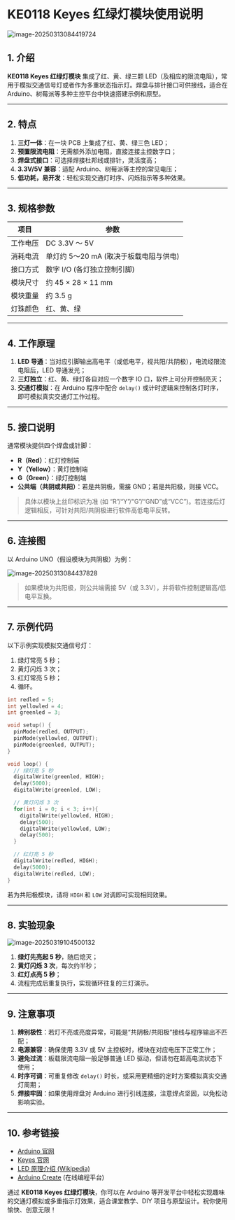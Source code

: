 # KE0118 Keyes 红绿灯模块使用说明

![image-20250313084419724](media/image-20250313084419724.png)

## 1. 介绍  
**KE0118 Keyes 红绿灯模块** 集成了红、黄、绿三颗 LED（及相应的限流电阻），常用于模拟交通信号灯或者作为多重状态指示灯。焊盘与排针接口可供接线，适合在 Arduino、树莓派等多种主控平台中快速搭建示例和原型。

---

## 2. 特点  
1. **三灯一体**：在一块 PCB 上集成了红、黄、绿三色 LED；  
2. **预置限流电阻**：无需额外添加电阻，直接连接主控数字口；  
3. **焊盘式接口**：可选择焊接杜邦线或排针，灵活度高；  
4. **3.3V/5V 兼容**：适配 Arduino、树莓派等主控的常见电压；  
5. **低功耗，易开发**：轻松实现交通灯时序、闪烁指示等多种效果。

---

## 3. 规格参数  
| 项目         | 参数                                |
|--------------|-------------------------------------|
| 工作电压      | DC 3.3V ～ 5V                        |
| 消耗电流      | 单灯约 5～20 mA (取决于板载电阻与供电)  |
| 接口方式      | 数字 I/O (各灯独立控制引脚)            |
| 模块尺寸      | 约 45 × 28 × 11 mm                   |
| 模块重量      | 约 3.5 g                             |
| 灯珠颜色      | 红、黄、绿                           |

---

## 4. 工作原理  
1. **LED 导通**：当对应引脚输出高电平（或低电平，视共阳/共阴极），电流经限流电阻后，LED 导通发光；  
2. **三灯独立**：红、黄、绿灯各自对应一个数字 IO 口，软件上可分开控制亮灭；  
3. **交通灯模拟**：在 Arduino 程序中配合 `delay()` 或计时逻辑来控制各灯时序，即可模拟真实交通灯工作过程。

---

## 5. 接口说明  
通常模块提供四个焊盘或针脚：  
- **R（Red）**：红灯控制端  
- **Y（Yellow）**：黄灯控制端  
- **G（Green）**：绿灯控制端  
- **公共端（共阴或共阳）**：若是共阴极，需接 GND；若是共阳极，则接 VCC。

> 具体以模块上丝印标识为准 (如 “R”/“Y”/“G”/“GND”或“VCC”)。若连接后灯逻辑相反，可针对共阳/共阴极进行软件高低电平反转。

---

## 6. 连接图  
以 Arduino UNO（假设模块为共阴极）为例：  

![image-20250313084437828](media/image-20250313084437828.png)

> 如果模块为共阳极，则公共端需接 5V（或 3.3V），并将软件控制逻辑高/低电平互换。

---

## 7. 示例代码  
以下示例实现模拟交通信号灯：  
1. 绿灯常亮 5 秒；  
2. 黄灯闪烁 3 次；  
3. 红灯常亮 5 秒；  
4. 循环。

```cpp
int redled = 5;     
int yellowled = 4;  
int greenled = 3;   

void setup() {
  pinMode(redled, OUTPUT);
  pinMode(yellowled, OUTPUT);
  pinMode(greenled, OUTPUT);
}

void loop() {
  // 绿灯亮 5 秒
  digitalWrite(greenled, HIGH);
  delay(5000);
  digitalWrite(greenled, LOW);

  // 黄灯闪烁 3 次
  for(int i = 0; i < 3; i++){
    digitalWrite(yellowled, HIGH);
    delay(500);
    digitalWrite(yellowled, LOW);
    delay(500);
  }

  // 红灯亮 5 秒
  digitalWrite(redled, HIGH);
  delay(5000);
  digitalWrite(redled, LOW);
}
```

若为共阳极模块，请将 `HIGH` 和 `LOW` 对调即可实现相同效果。

---

## 8. 实验现象

![image-20250319104500132](media/image-20250319104500132.png)

1. **绿灯先亮起 5 秒**，随后熄灭；  
2. **黄灯闪烁 3 次**，每次约半秒；  
3. **红灯点亮 5 秒**；  
4. 流程完成后重复执行，实现循环往复的三灯演示。

---

## 9. 注意事项  
1. **辨别极性**：若灯不亮或亮度异常，可能是“共阴极/共阳极”接线与程序输出不匹配；  
2. **电源兼容**：确保使用 3.3V 或 5V 主控板时，模块在对应电压下正常工作；  
3. **避免过流**：板载限流电阻一般足够普通 LED 驱动，但请勿在超高电流状态下使用；  
4. **时序可调**：可重复修改 `delay()` 时长，或采用更精细的定时方案模拟真实交通灯周期；  
5. **焊接牢固**：如果使用焊盘对 Arduino 进行引线连接，注意焊点坚固，以免松动影响实验。

---

## 10. 参考链接  
- [Arduino 官网](https://www.arduino.cc/)  
- [Keyes 官网](http://www.keyes-robot.com/)  
- [LED 原理介绍 (Wikipedia)](https://en.wikipedia.org/wiki/Light-emitting_diode)  
- [Arduino Create](https://create.arduino.cc/) (在线编程平台)

通过 **KE0118 Keyes 红绿灯模块**，你可以在 Arduino 等开发平台中轻松实现趣味的交通灯模拟或多重指示灯效果，适合课堂教学、DIY 项目与原型设计。祝你使用愉快、创意无限！
